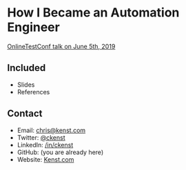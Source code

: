 # How I Became an Automation Engineer

[OnlineTestConf talk on June 5th, 2019](https://www.onlinetestconf.com/sessions/chris-kenst-how-i-became-an-automation-engineer/)

## Included

- Slides
- References

## Contact

- Email: chris@kenst.com
- Twitter: [@ckenst](https://twitter.com/ckenst)
- LinkedIn: [/in/ckenst](https://www.linkedin.com/in/ckenst/)
- GitHub: (you are already here)
- Website: [Kenst.com](https://www.kenst.com/)
